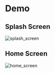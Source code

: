 # Demo

## Splash Screen
![splash_screen](https://user-images.githubusercontent.com/41498195/103165929-3644e380-4850-11eb-8a5a-04b6ca56abf8.png)

## Home Screen
![home_screen](https://user-images.githubusercontent.com/41498195/103165939-4d83d100-4850-11eb-9f25-857fdc8d774c.png)
